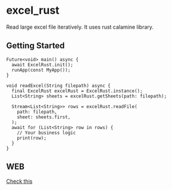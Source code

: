 # excel_rust

Read large excel file iteratively. It uses rust calamine library.

## Getting Started
```
Future<void> main() async {
  await ExcelRust.init();
  runApp(const MyApp());
}

void readExcel(String filepath) async {
  final ExcelRust excelRust = ExcelRust.instance();
  List<String> sheets = excelRust.getSheets(path: filepath);

  Stream<List<String>> rows = excelRust.readFile(
    path: filepath,
    sheet: sheets.first,
  );
  await for (List<String> row in rows) {
    // Your business logic
    print(row);
  }
}

```
## WEB
[Check this](https://cjycode.com/flutter_rust_bridge/manual/miscellaneous/web-cross-origin)